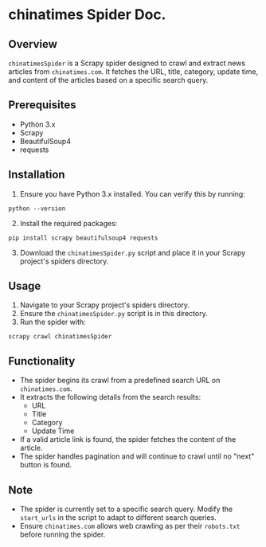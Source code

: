 
# chinatimes Spider Doc.
## Overview

`chinatimesSpider` is a Scrapy spider designed to crawl and extract news articles from `chinatimes.com`. It fetches the URL, title, category, update time, and content of the articles based on a specific search query.

## Prerequisites

- Python 3.x
- Scrapy
- BeautifulSoup4
- requests

## Installation

1. Ensure you have Python 3.x installed. You can verify this by running:
```shell
python --version
```

2. Install the required packages:
```shell
pip install scrapy beautifulsoup4 requests
```

3. Download the `chinatimesSpider.py` script and place it in your Scrapy project's spiders directory.

## Usage

1. Navigate to your Scrapy project's spiders directory.
2. Ensure the `chinatimesSpider.py` script is in this directory.
3. Run the spider with:
```shell
scrapy crawl chinatimesSpider
```

## Functionality

- The spider begins its crawl from a predefined search URL on `chinatimes.com`.
- It extracts the following details from the search results:
  - URL
  - Title
  - Category
  - Update Time
- If a valid article link is found, the spider fetches the content of the article.
- The spider handles pagination and will continue to crawl until no "next" button is found.

## Note

- The spider is currently set to a specific search query. Modify the `start_urls` in the script to adapt to different search queries.
- Ensure `chinatimes.com` allows web crawling as per their `robots.txt` before running the spider.

